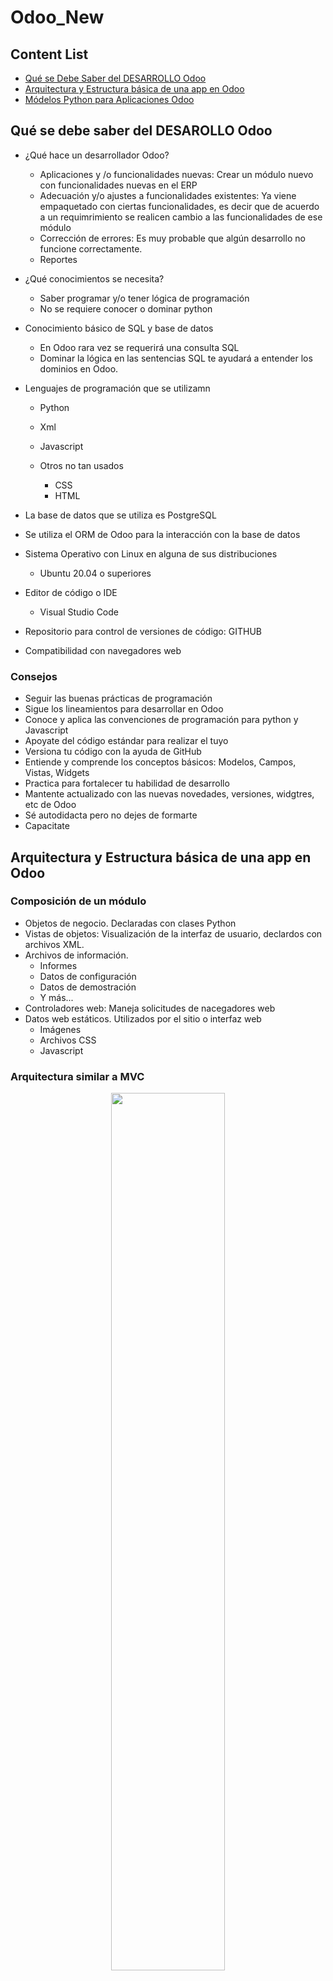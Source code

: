 # Odoo_New

<h2>Content List</h2>

- [Qué se Debe Saber del DESARROLLO Odoo](#qué-se-debe-saber-del-desarollo-odoo)
- [Arquitectura y Estructura básica de una app en Odoo](#arquitectura-y-estructura-básica-de-una-app-en-odoo)
- [Módelos Python para Aplicaciones Odoo](#módelos-python-para-aplicaciones-odoo)

## Qué se debe saber del DESAROLLO Odoo 

* ¿Qué hace un desarrollador Odoo?

    * Aplicaciones y /o funcionalidades nuevas: Crear un módulo nuevo con funcionalidades nuevas en el ERP 
    * Adecuación y/o ajustes a funcionalidades existentes: Ya viene empaquetado con ciertas funcionalidades, es decir que de acuerdo a un requimrimiento se realicen cambio a las funcionalidades de ese módulo 
    * Corrección de errores: Es muy probable que algún desarrollo no funcione correctamente. 
    * Reportes 

* ¿Qué conocimientos se necesita?

    * Saber programar y/o tener lógica de programación 
    * No se requiere conocer o dominar python 

* Conocimiento básico de SQL y base de datos
    
    * En Odoo rara vez se requerirá una consulta SQL 
    * Dominar la lógica en las sentencias SQL te ayudará a entender los dominios en Odoo. 

* Lenguajes de programación que se utilizamn

    * Python
    * Xml
    * Javascript

    * Otros no tan usados
        
        * CSS
        * HTML

* La base de datos que se utiliza es PostgreSQL

* Se utiliza el ORM de Odoo para la interacción con la base de datos

* Sistema Operativo con Linux en alguna de sus distribuciones

    * Ubuntu 20.04 o superiores

* Editor de código o IDE

    * Visual Studio Code

*  Repositorio para control de versiones de código: GITHUB

* Compatibilidad con navegadores web

<h3>Consejos</h3>

* Seguir las buenas prácticas de programación 
* Sigue los lineamientos para desarrollar en Odoo 
* Conoce y aplica las convenciones de programación para python y Javascript
* Apoyate del código estándar para realizar el tuyo
* Versiona tu código con la ayuda de GitHub
* Entiende y comprende los conceptos básicos: Modelos, Campos, Vistas, Widgets
* Practica para fortalecer tu habilidad de desarrollo 
* Mantente actualizado con las nuevas novedades, versiones, widgtres, etc de Odoo 
* Sé autodidacta pero no dejes de formarte
* Capacitate

## Arquitectura y Estructura básica de una app en Odoo 

<h3>Composición de un módulo</h3>

* Objetos de negocio. Declaradas con clases Python
* Vistas de objetos: Visualización de la interfaz de usuario, declardos con archivos XML. 
* Archivos de información. 
    * Informes
    * Datos de configuración 
    * Datos de demostración
    * Y más... 
* Controladores web: Maneja solicitudes de nacegadores web 
* Datos web estáticos. Utilizados por el sitio o interfaz web 
    * Imágenes
    * Archivos CSS 
    * Javascript

<h3>Arquitectura similar a MVC</h3>

<p align="center"><img width=60% src="./Pictures/MVC.png"></p>

<h3>Estructura de una Aplicación Odoo</h3>

<p align="center"><img width=60% src="./Pictures/AplicacionOdoo.png"></p>

<h3>Archivo __init__.py</h3>

En este archivo se indicará donde se encuentran los archivos .py 

El archivo init se verá así 

```python
from . import controllers
from . import models
from . import wizards
```

Controllers, models y wizards son carpetas que creamos en nuestro proyecto. 

Dentro de las carpetas, también existe un fichero __ init __.py Y este fichero hace exactamante lo mismo, sólo que dentro de esa carpeta, es decir localiza los archivos .py e importa todos los registros que estén dentro de esa carpeta. 

<h3>Archivo __manifest__.py</h3>

Se encuentra en la carpeta principal  y nos indica donde se encuentran los archivos xml, csv y otras fuentes.

**¿Para qué sirve?**

Ene ste archivo podemos hacer la declaración de módulo y especificación de metadatos del módulo, como por ejemplo, el nombre de la alicación, descripción, sitio web de creador y de autor, versión de la aplicación del módulo, la dependencia con otros módulos, fuentes: vistas, datos, imágenes; licencia, etc. 

## Módelos Python para Aplicaciones Odoo 

<h3> Objetos de Negocio: Modelos Odoo </h3>

* Los módelos decriben objetos de negocio: Clientes, proveedores, productos, compras, etc 
* Cada modelo en odoo es declarado como una clase en python. 
* Un modelo tiene una lista de atributos y también puede definir su propia lógica de negocio. 

<p align="center"><img width=40% src="./Pictures/ModeloOdoo.png"></p>

<h3>Estructura de un Modelo</h3>

* La clase se define con **class** y se utiliza mayúscula al principio de cada palabra. 
* El nommbre del modelo se define con **_name**.
* Los campos se definen con **fields**
* Los campos se definen como atributos en la clase del modelo y definen qué puede almacenar el modelo y dónde. 

<p align="center"><img width=70% src="./Pictures/EstructuradeunModelo.png"></p>

De acuerdo al código, tenemos: 

```python
from odoo import models, fields     #Para lograr acceso a los componentes del models 

class NombreClase(models.Model):    #Declaración de la clase y se declara que sea de tipo model
    _name = 'nombre.modelo'         #Nombre del módelo

    campo1 = fields.Char()          #Campos que están dentro del módelo 
    campo2 = fields.Char()
    campo3 = fields.Char()
    campo4 = fields.Char()

    def metodo1(self):              #Finalmente, declaramos los métodos del módelo
        return self

    def metodo2(self)
        return self
```

<h3>Persistencia de datos en los Modelos</h3>

* En Odoo existe una capa de Mapeo de Objeto-Relación o ORM por sus siglas en inglés 
* El ORM de Odoo traduce instrucciones python a sentencias SQL. 
* el ORM evita escribir la mayoría de sentencias SQL y proporciona servicios de extensibilidad y seguridad
* El modelo se convierte en una tabla
* Los campos se convierten en columnas de una tabla. 

<p align="center"><img width=70% src="./Pictures/PersistenciadeDatosenlosModelos.png"></p>

<h3>Tipos de Modelo</h3>

* Los módelos de Odoo se crean heredando a ***Model,TransientModel*** o ***AbstractModel***
    * Model: Modelos regulares de BD persistentes. 
    * TransientModel: Datos temporales, almacenados en BD y automáticamente borrados de vez en cuando. 
    * AbstractModel: Sin tablas de BD vinculados a ellos. Compartidas por múltiples modelos heredados. 








